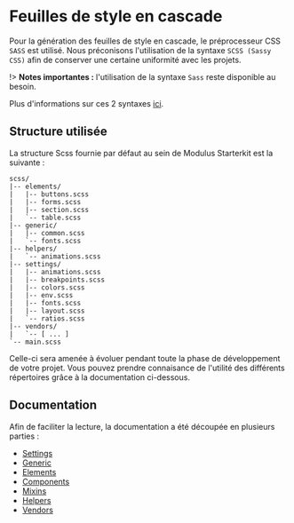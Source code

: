 # Feuilles de style en cascade

Pour la génération des feuilles de style en cascade, le préprocesseur CSS `SASS` est utilisé.
Nous préconisons l'utilisation de la syntaxe `SCSS (Sassy CSS)` afin de conserver une certaine uniformité avec les projets.

!> **Notes importantes :** l'utilisation de la syntaxe `Sass` reste disponible au besoin.

Plus d'informations sur ces 2 syntaxes [ici](https://sass-lang.com/documentation/file.INDENTED_SYNTAX.html).


## Structure utilisée

La structure Scss fournie par défaut au sein de Modulus Starterkit est la suivante :

```
scss/
|-- elements/
|   |-- buttons.scss
|   |-- forms.scss
|   |-- section.scss
|   `-- table.scss
|-- generic/
|   |-- common.scss
|   `-- fonts.scss
|-- helpers/
|   `-- animations.scss
|-- settings/
|   |-- animations.scss
|   |-- breakpoints.scss
|   |-- colors.scss
|   |-- env.scss
|   |-- fonts.scss
|   |-- layout.scss
|   `-- ratios.scss
|-- vendors/
|   `-- [ ... ]  
`-- main.scss        
```

Celle-ci sera amenée à évoluer pendant toute la phase de développement de votre projet. Vous pouvez prendre connaisance de l'utilité des différents répertoires grâce à la documentation ci-dessous.

## Documentation 

Afin de faciliter la lecture, la documentation a été découpée en plusieurs parties :
- [Settings](css/settings.md)
- [Generic](css/generic.md)
- [Elements](css/elements.md)
- [Components](css/components.md)
- [Mixins](css/mixins.md)
- [Helpers](css/helpers.md)
- [Vendors](css/vendors.md)
